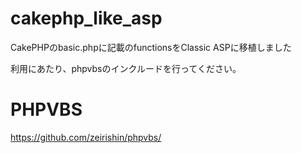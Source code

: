 # cakephp_like_asp
CakePHPのbasic.phpに記載のfunctionsをClassic ASPに移植しました

利用にあたり、phpvbsのインクルードを行ってください。

# PHPVBS
https://github.com/zeirishin/phpvbs/
